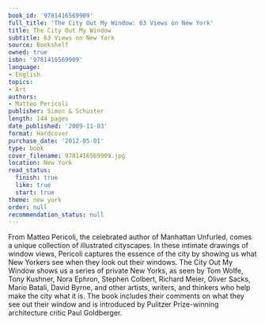 ```yaml
---
book_id: '9781416569909'
full_title: 'The City Out My Window: 63 Views on New York'
title: The City Out My Window
subtitle: 63 Views on New York
source: Bookshelf
owned: true
isbn: '9781416569909'
language:
- English
topics:
- Art
authors:
- Matteo Pericoli
publisher: Simon & Schuster
length: 144 pages
date_published: '2009-11-03'
format: Hardcover
purchase_date: '2012-05-01'
type: book
cover_filename: 9781416569909.jpg
location: New York
read_status:
  finish: true
  like: true
  start: true
theme: new york
order: null
recommendation_status: null
---
```

From Matteo Pericoli, the celebrated author of Manhattan Unfurled, comes a unique collection of illustrated cityscapes. In these intimate drawings of window views, Pericoli captures the essence of the city by showing us what New Yorkers see when they look out their windows. The City Out My Window shows us a series of private New Yorks, as seen by Tom Wolfe, Tony Kushner, Nora Ephron, Stephen Colbert, Richard Meier, Oliver Sacks, Mario Batali, David Byrne, and other artists, writers, and thinkers who help make the city what it is. The book includes their comments on what they see out their window and is introduced by Pulitzer Prize-winning architecture critic Paul Goldberger.

